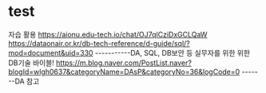 # test
자습 활용
https://aionu.edu-tech.io/chat/OJ7qlCziDxGCLQaW
https://dataonair.or.kr/db-tech-reference/d-guide/sql/?mod=document&uid=330  -----------DA, SQL, DB보안 등 실무자를 위한 위한 DB기술 바이블!
https://m.blog.naver.com/PostList.naver?blogId=wlgh0637&categoryName=DAsP&categoryNo=36&logCode=0   -------DA 참고
